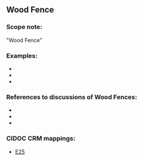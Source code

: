 
## Wood Fence 

###  Scope note: 
"Wood Fence" 

### Examples: 

* 
* 
* 

### References to discussions of Wood Fences:

* 

* 

* 

### CIDOC CRM mappings: 

* [E25](http://www.cidoc-crm.org/Entity/e25-man-made-feature/version-6.2.2)

